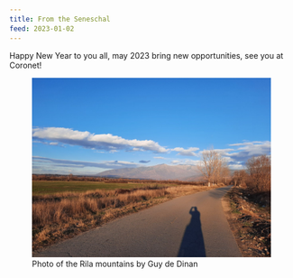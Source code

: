 ```yaml
---
title: From the Seneschal
feed: 2023-01-02
---
```


Happy New Year to you all, may 2023 bring new opportunities, see you at Coronet!

<figure class="figure">
    <img src="/baelfyr/2023-01/seneschal.jpg"
        class="figure-img rounded"
        alt="The Rila mountains on the lands of the College of St John of Rila">
    <figcaption class="figure-caption text-center">Photo of the Rila mountains by Guy de Dinan</figcaption>
</figure>
